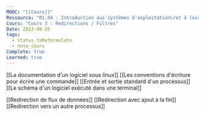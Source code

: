 ```yaml
---
MOOC: "[[Cours]]"
Ressource: "R1.04 : Introduction aux systèmes d'exploitation\ret à leur fonctionnement"
Cours: "Cours 3 : Redirections / Filtres"
Date: 2023-09-25
tags:
  - status_toReformulate
  - note_cours
Complete: true
Learned: true
---
```


[[La documentation d'un logiciel sous linux]]
[[Les conventions d'écriture pour écrire une commande]]
[[Entrée et sortie standard d'un processus]]
[[Le schéma d'un logiciel exécuté dans une terminal]]

[[Redirection de flux de données]]
[[Redirection avec ajout à la fin]]
[[Redirection vers un autre processus]]
